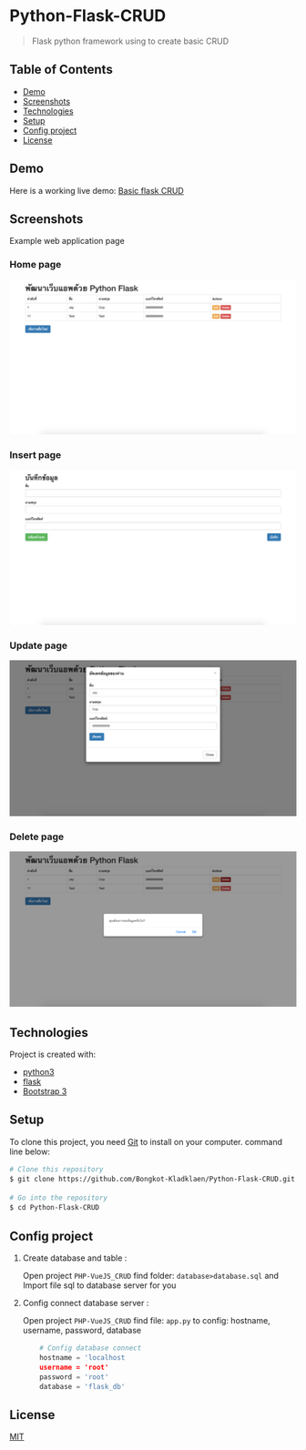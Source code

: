 # Python-Flask-CRUD
>Flask python framework using to create basic CRUD

## Table of Contents
  - [Demo](#demo)
  - [Screenshots](#screenshots)
  - [Technologies](#technologies)
  - [Setup](#setup)
  - [Config project](#config-project)
  - [License](#license)

## Demo
Here is a working live demo: [Basic flask CRUD](https://salty-waters-86856.herokuapp.com/)
## Screenshots
Example web application page
### Home page
![](screenshots/home.png)
### Insert page
![](screenshots/insert.png)
### Update page
![](screenshots/update.png)
### Delete page
![](screenshots/delete.png)

## Technologies
Project is created with:
- [python3](https://www.python.org/)
- [flask](https://flask.palletsprojects.com/en/1.1.x/)
- [Bootstrap 3](https://getbootstrap.com/docs/3.4/)

## Setup
To clone this project, you need [Git](https://git-scm.com) to install on your computer. command line below:

```zsh
# Clone this repository
$ git clone https://github.com/Bongkot-Kladklaen/Python-Flask-CRUD.git

# Go into the repository
$ cd Python-Flask-CRUD
```
## Config project
1. Create database and table :

    Open project `PHP-VueJS_CRUD` find folder: `database>database.sql` and Import file sql to database server for you
2. Config connect database server : 

    Open project `PHP-VueJS_CRUD` find file: `app.py` to config: hostname, username, password, database
 
    ```python
        # Config database connect
        hostname = 'localhost
        username = 'root'
        password = 'root'
        database = 'flask_db'
    ```

## License
[MIT](LICENSE)

